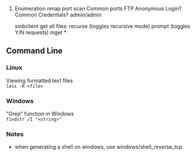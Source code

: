 1. Enumeration
  nmap port scan
  Common ports
  FTP
    Anonymous Login?
    Common Credentials? admin/admin
    
    
   smbclient get all files:
   recurse (toggles recursive mode)
   prompt (toggles Y/N requests)
   mget *
  
## Command Line 
### Linux  
Viewing formatted text files  
`less -R <file>`  

### Windows  
"Grep" function in Windows  
`findstr /I "<string>"` 

### Notes  

- when generating a shell on windows, use windows/shell_reverse_tcp
